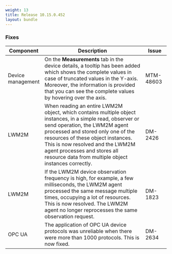 ```yaml
---
weight: 13
title: Release 10.15.0.452
layout: bundle
---
```


<!--10.15.0.435 - 10.15.0.452-->

### Fixes

<div><table ><colgroup>
<col style="width: 15%;"><col style="width: 70%;"><col style="width: 15%;"></colgroup>
<thead><tr>
<th>
Component</th>
<th>
Description</th>
<th>
Issue</th>
</tr>
</thead><tbody>

<tr>
<td>Device management</td>
<td>On the <b>Measurements</b> tab in the device details, a tooltip has been added which shows the complete values in case of truncated values in the Y-axis. Moreover, the information is provided that you can see the complete values by hovering over the axis.</td>
<td>MTM-48603</td>
</tr>

<tr>
<td>LWM2M</td>
<td>When reading an entire LWM2M object, which contains multiple object instances, in a simple read, observer or send operation, the LWM2M agent processed and stored only one of the resources of these object instances. This is now resolved and the LWM2M agent processes and stores all resource data from multiple object instances correctly.</td>
<td>DM-2426</td>
</tr>

<tr>
<td>LWM2M</td>
<td>If the LWM2M device observation frequency is high, for example, a few milliseconds, the LWM2M agent processed the same message multiple times, occupying a lot of resources. This is now resolved. The LWM2M agent no longer reprocesses the same observation request.</td>
<td>DM-1823</td>
</tr>

<tr>
<td>OPC UA</td>
<td>The application of OPC UA device protocols was unreliable when there were more than 1000 protocols. This is now fixed.</td>
<td>DM-2634</td>
</tr>

</tbody></table></div>
